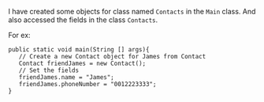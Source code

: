 I have created some objects for class named `Contacts` in the `Main` class.
And also accessed the fields in the class `Contacts`.

For ex:
```
public static void main(String [] args){
   // Create a new Contact object for James from Contact
   Contact friendJames = new Contact();
   // Set the fields
   friendJames.name = "James";
   friendJames.phoneNumber = "0012223333";
}
```